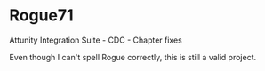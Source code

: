 # Rogue71
Attunity Integration Suite - CDC - Chapter fixes

Even though I can't spell Rogue correctly, this is still a valid project.


